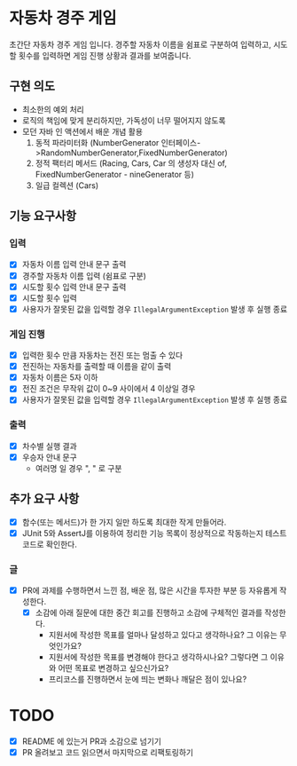 # 자동차 경주 게임

초간단 자동차 경주 게임 입니다.
경주할 자동차 이름을 쉼표로 구분하여 입력하고, 시도할 횟수를 입력하면
게임 진행 상황과 결과를 보여줍니다.

## 구현 의도

- 최소한의 예외 처리
- 로직의 책임에 맞게 분리하지만, 가독성이 너무 떨어지지 않도록
- 모던 자바 인 액션에서 배운 개념 활용
    1. 동적 파라미터화 (NumberGenerator 인터페이스->RandomNumberGenerator,FixedNumberGenerator)
    2. 정적 팩터리 메서드 (Racing, Cars, Car 의 생성자 대신 of, FixedNumberGenerator - nineGenerator 등)
    3. 일급 컬렉션 (Cars)

## 기능 요구사항

### 입력

- [x] 자동차 이름 입력 안내 문구 출력
- [x] 경주할 자동차 이름 입력 (쉼표로 구분)
- [x] 시도할 횟수 입력 안내 문구 출력
- [x] 시도할 횟수 입력
- [x] 사용자가 잘못된 값을 입력할 경우 `IllegalArgumentException` 발생 후 실행 종료

### 게임 진행

- [x] 입력한 횟수 만큼 자동차는 전진 또는 멈출 수 있다
- [x] 전진하는 자동차를 출력할 때 이름을 같이 출력
- [x] 자동차 이름은 5자 이하
- [x] 전진 조건은 무작위 값이 0~9 사이에서 4 이상일 경우
- [x] 사용자가 잘못된 값을 입력할 경우 `IllegalArgumentException` 발생 후 실행 종료

### 출력

- [x] 차수별 실행 결과
- [x] 우승자 안내 문구
    - 여러명 일 경우 ", " 로 구분

## 추가 요구 사항

- [x] 함수(또는 메서드)가 한 가지 일만 하도록 최대한 작게 만들어라.
- [x] JUnit 5와 AssertJ를 이용하여 정리한 기능 목록이 정상적으로 작동하는지 테스트 코드로 확인한다.

### 글

- [x] PR에 과제를 수행하면서 느낀 점, 배운 점, 많은 시간을 투자한 부분 등 자유롭게 작성한다.
    - [x] 소감에 아래 질문에 대한 중간 회고를 진행하고 소감에 구체적인 결과를 작성한다.
        - 지원서에 작성한 목표를 얼마나 달성하고 있다고 생각하나요? 그 이유는 무엇인가요?
        - 지원서에 작성한 목표를 변경해야 한다고 생각하시나요? 그렇다면 그 이유와 어떤 목표로 변경하고 싶으신가요?
        - 프리코스를 진행하면서 눈에 띄는 변화나 깨달은 점이 있나요?

# TODO

- [x] README 에 있는거 PR과 소감으로 넘기기
- [x] PR 올려보고 코드 읽으면서 마지막으로 리팩토링하기
